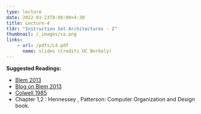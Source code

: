 ```yaml
---
type: lecture
date: 2022-01-23T8:00:00+4:30
title: Lecture-4
tldr: "Instruction Set Architectures - 2"
thumbnail: /_images/ca.png
links: 
    - url: /pdfs/L4.pdf
      name: slides (Credits UC Berkely)
---
```

**Suggested Readings:**

- [Blem 2013](https://dipsankarb.github.io/wi22-csl7070/pdfs/blem13.pdf)
- [Blog on Blem 2013](https://parvmor.github.io/2019/04/08/risc-vs-cisc/)
- [Colwell 1985](https://dipsankarb.github.io/wi22-csl7070/pdfs/colwell85.pdf)
- Chapter 1,2 : Hennessey , Patterson: Computer Organization and Design book.
